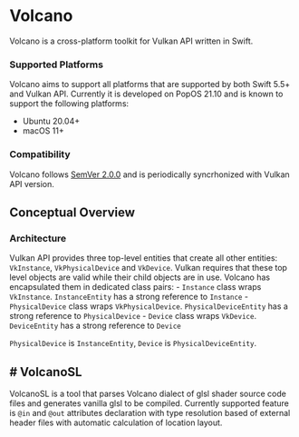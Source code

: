 # Volcano

<!-- Convenient wrapper of Vulkan API in swift. -->

Volcano is a cross-platform toolkit for Vulkan API written in Swift. 

### Supported Platforms

Volcano aims to support all platforms that are supported by both Swift 5.5+ and Vulkan API. Currently it is developed on PopOS 21.10 and is known to support the following platforms:
- Ubuntu 20.04+
- macOS 11+

### Compatibility

Volcano follows [SemVer 2.0.0](https://semver.org/#semantic-versioning-200) and is periodically syncrhonized with Vulkan API version.

## Conceptual Overview

### Architecture

Vulkan API provides three top-level entities that create all other entities: `VkInstance`, `VkPhysicalDevice` and `VkDevice`. Vulkan requires that these top level objects are valid while their child objects are in use. Volcano has encapsulated them in dedicated class pairs:
    - `Instance` class wraps `VkInstance`. `InstanceEntity` has a strong reference to `Instance`
    - `PhysicalDevice` class wraps `VkPhysicalDevice`. `PhysicalDeviceEntity` has a strong reference to `PhysicalDevice`
    - `Device` class wraps `VkDevice`. `DeviceEntity` has a strong reference to `Device`

`PhysicalDevice` is `InstanceEntity`, `Device` is `PhysicalDeviceEntity`.

##  # VolcanoSL

VolcanoSL is a tool that parses Volcano dialect of glsl shader source code files and generates vanilla glsl to be compiled. 
Currently supported feature is `@in` and `@out` attributes declaration with type resolution based of external header files with automatic calculation of location layout.
